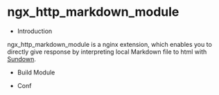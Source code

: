 ngx_http_markdown_module
========================

* Introduction

ngx_http_markdown_module is a nginx extension, 
which enables you to directly give response 
by interpreting local Markdown file to html with 
[Sundown](https://github.com/vmg/sundown).

* Build Module

* Conf

